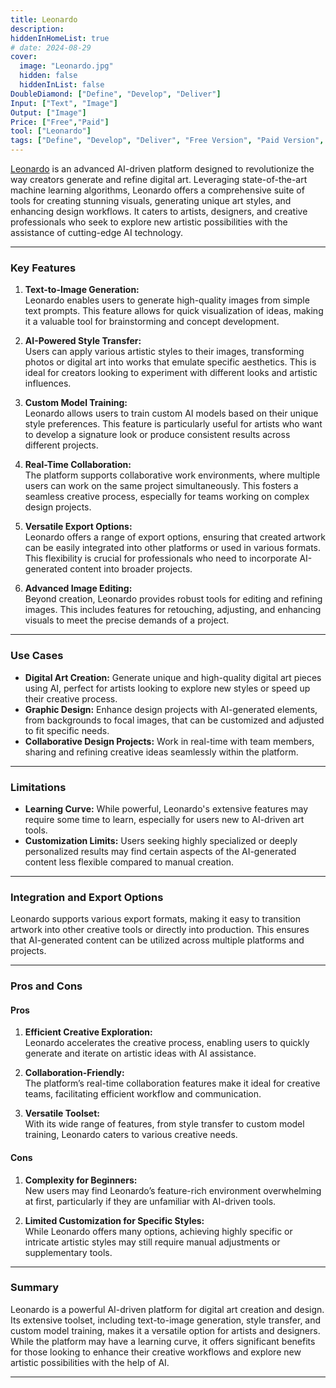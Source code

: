 ```yaml
---
title: Leonardo  
description:  
hiddenInHomeList: true  
# date: 2024-08-29  
cover:  
  image: "Leonardo.jpg"  
  hidden: false  
  hiddenInList: false  
DoubleDiamond: ["Define", "Develop", "Deliver"]
Input: ["Text", "Image"]
Output: ["Image"]
Price: ["Free","Paid"]
tool: ["Leonardo"]
tags: ["Define", "Develop", "Deliver", "Free Version", "Paid Version", "Image Generation", "Collaboration", "Photo Editing"]
---
```


[Leonardo](https://leonardo.ai/?via=fawnstari) is an advanced AI-driven platform designed to revolutionize the way creators generate and refine digital art. Leveraging state-of-the-art machine learning algorithms, Leonardo offers a comprehensive suite of tools for creating stunning visuals, generating unique art styles, and enhancing design workflows. It caters to artists, designers, and creative professionals who seek to explore new artistic possibilities with the assistance of cutting-edge AI technology.

---

### Key Features

1. **Text-to-Image Generation:**  
   Leonardo enables users to generate high-quality images from simple text prompts. This feature allows for quick visualization of ideas, making it a valuable tool for brainstorming and concept development.

2. **AI-Powered Style Transfer:**  
   Users can apply various artistic styles to their images, transforming photos or digital art into works that emulate specific aesthetics. This is ideal for creators looking to experiment with different looks and artistic influences.

3. **Custom Model Training:**  
   Leonardo allows users to train custom AI models based on their unique style preferences. This feature is particularly useful for artists who want to develop a signature look or produce consistent results across different projects.

4. **Real-Time Collaboration:**  
   The platform supports collaborative work environments, where multiple users can work on the same project simultaneously. This fosters a seamless creative process, especially for teams working on complex design projects.

5. **Versatile Export Options:**  
   Leonardo offers a range of export options, ensuring that created artwork can be easily integrated into other platforms or used in various formats. This flexibility is crucial for professionals who need to incorporate AI-generated content into broader projects.

6. **Advanced Image Editing:**  
   Beyond creation, Leonardo provides robust tools for editing and refining images. This includes features for retouching, adjusting, and enhancing visuals to meet the precise demands of a project.

---

### Use Cases

- **Digital Art Creation:** Generate unique and high-quality digital art pieces using AI, perfect for artists looking to explore new styles or speed up their creative process.
- **Graphic Design:** Enhance design projects with AI-generated elements, from backgrounds to focal images, that can be customized and adjusted to fit specific needs.
- **Collaborative Design Projects:** Work in real-time with team members, sharing and refining creative ideas seamlessly within the platform.

---

### Limitations

- **Learning Curve:** While powerful, Leonardo's extensive features may require some time to learn, especially for users new to AI-driven art tools.
- **Customization Limits:** Users seeking highly specialized or deeply personalized results may find certain aspects of the AI-generated content less flexible compared to manual creation.

---

### Integration and Export Options

Leonardo supports various export formats, making it easy to transition artwork into other creative tools or directly into production. This ensures that AI-generated content can be utilized across multiple platforms and projects.

---

### Pros and Cons

#### Pros

1. **Efficient Creative Exploration:**  
   Leonardo accelerates the creative process, enabling users to quickly generate and iterate on artistic ideas with AI assistance.

2. **Collaboration-Friendly:**  
   The platform’s real-time collaboration features make it ideal for creative teams, facilitating efficient workflow and communication.

3. **Versatile Toolset:**  
   With its wide range of features, from style transfer to custom model training, Leonardo caters to various creative needs.

#### Cons

1. **Complexity for Beginners:**  
   New users may find Leonardo’s feature-rich environment overwhelming at first, particularly if they are unfamiliar with AI-driven tools.

2. **Limited Customization for Specific Styles:**  
   While Leonardo offers many options, achieving highly specific or intricate artistic styles may still require manual adjustments or supplementary tools.

---

### **Summary**

Leonardo is a powerful AI-driven platform for digital art creation and design. Its extensive toolset, including text-to-image generation, style transfer, and custom model training, makes it a versatile option for artists and designers. While the platform may have a learning curve, it offers significant benefits for those looking to enhance their creative workflows and explore new artistic possibilities with the help of AI.

---
